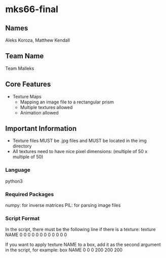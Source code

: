 # mks66-final

## Names
Aleks Koroza, Matthew Kendall

## Team Name
Team Malleks

## Core Features
- Texture Maps
  - Mapping an image file to a rectangular prism
  - Multiple textures allowed
  - Animation allowed

## Important Information
- Texture files MUST be .jpg files and MUST be located in the img directory
- All textures need to have nice pixel dimensions: (multiple of 50 x multiple of 50)

### Language
python3

### Required Packages
numpy: for inverse matrices
PIL: for parsing image files

### Script Format
In the script, there must be the following line if there is a texture:
texture NAME 0 0 0 0 0 0 0 0 0 0 0 0

If you want to apply texture NAME to a box, add it as the second argument in the script, for example:
box NAME 0 0 0 200 200 200
